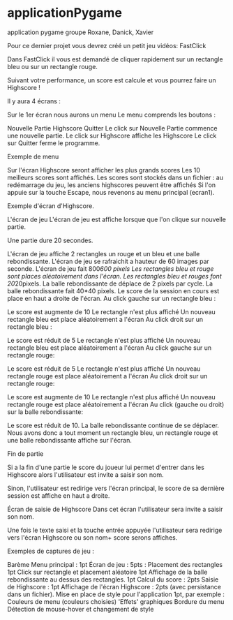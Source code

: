 # applicationPygame
application pygame groupe Roxane, Danick, Xavier


Pour ce dernier projet vous devrez créé un petit jeu vidéos: FastClick

Dans FastClick il vous est demandé de cliquer rapidement sur un rectangle bleu ou sur un rectangle rouge.

Suivant votre performance, un score est calcule et vous pourrez faire un Highscore !

Il y aura 4 écrans :

Sur le 1er écran nous aurons un menu
Le menu comprends les boutons :

Nouvelle Partie
Highscore
Quitter
Le click sur Nouvelle Partie commence une nouvelle partie.
Le click sur Highscore affiche les Highscore
Le click sur Quitter ferme le programme.


Exemple de menu

Sur l'écran Highscore seront afficher les plus grands scores
Les 10 meilleurs scores sont affichés.
Les scores sont stockés dans un fichier : au redémarrage du jeu, les anciens highscores peuvent être affichés
Si l'on appuie sur la touche Escape, nous revenons au menu principal (ecran1).


Exemple d'écran d'Highscore.

L'écran de jeu
L'écran de jeu est affiche lorsque que l'on clique sur nouvelle partie.

Une partie dure 20 secondes.

L'écran de jeu affiche 2 rectangles un rouge et un bleu et une balle rebondissante.
L'écran de jeu se rafraichit a hauteur de 60 images par seconde.
L'écran de jeu fait 800*600 pixels
Les rectangles bleu et rouge sont places aléatoirement dans l'écran.
Les rectangles bleu et rouges font 20*20pixels.
La balle rebondissante de déplace de 2 pixels par cycle.
La balle rebondissante fait 40*40 pixels.
Le score de la session en cours est place en haut a droite de l'écran.
Au click gauche sur un rectangle bleu :

Le score est augmente de 10
Le rectangle n'est plus affiché
Un nouveau rectangle bleu est place aléatoirement a l'écran
Au click droit sur un rectangle bleu :

Le score est réduit de 5
Le rectangle n'est plus affiché
Un nouveau rectangle bleu est place aléatoirement a l'écran
Au click gauche sur un rectangle rouge:

Le score est réduit de 5
Le rectangle n'est plus affiché
Un nouveau rectangle rouge est place aléatoirement a l'écran
Au click droit sur un rectangle rouge:

Le score est augmente de 10
Le rectangle n'est plus affiché
Un nouveau rectangle rouge est place aléatoirement a l'écran
Au click (gauche ou droit) sur la balle rebondissante:

Le score est réduit de 10.
La balle rebondissante continue de se déplacer.
Nous avons donc a tout moment un rectangle bleu, un rectangle rouge et une balle rebondissante affiche sur l'écran.

  

  

Fin de partie

Si a la fin d'une partie le score du joueur lui permet d'entrer dans les Highscore alors l'utilisateur est invite a saisir son nom.

Sinon, l'utilisateur est redirige vers l'écran principal, le score de sa dernière session est affiche en haut a droite.

   

   

Écran de saisie de Highscore
Dans cet écran l'utilisateur sera invite a saisir son nom. 

Une fois le texte saisi et la touche entrée appuyée l'utilisateur sera redirige vers l'écran Highscore ou son nom+ score serons affiches.

 

 Exemples de captures de jeu :






 

Barème
Menu principal : 1pt
Écran de jeu : 5pts :
Placement des rectangles 1pt
Click sur rectangle et placement aléatoire 1pt
Affichage de la balle rebondissante au dessus des rectangles. 1pt
Calcul du score : 2pts
Saisie de Highscore : 1pt
Affichage de l'écran Highscore : 2pts (avec persistance dans un fichier).
Mise en place de style pour l'application 1pt, par exemple : 
Couleurs de menu (couleurs choisies)
'Effets' graphiques
Bordure du menu
Détection de mouse-hover et changement de style
